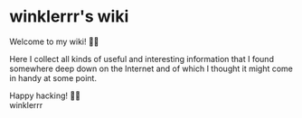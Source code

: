# winklerrr's wiki

Welcome to my wiki! 👨‍🏫

Here I collect all kinds of useful and interesting information that I found somewhere deep down on the Internet and of which I thought it might come in handy at some point.

Happy hacking! 🐱‍💻  
winklerrr
